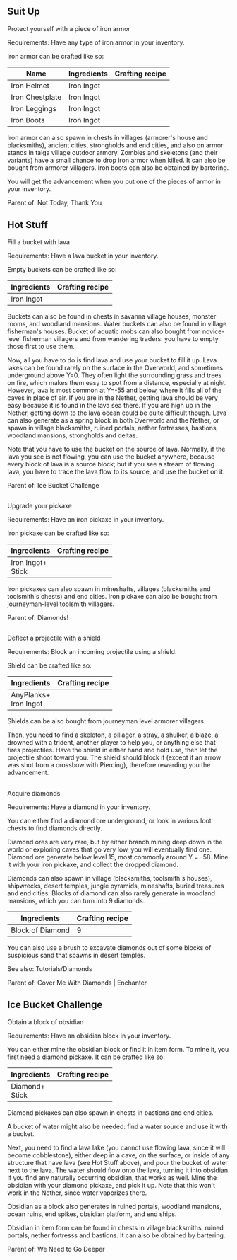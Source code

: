 ## Suit Up
Protect yourself with a piece of iron armor

Requirements: Have any type of iron armor in your inventory.

Iron armor can be crafted like so:

| Name            | Ingredients | Crafting recipe |
|-----------------|-------------|-----------------|
| Iron Helmet     | Iron Ingot  |                 |
| Iron Chestplate | Iron Ingot  |                 |
| Iron Leggings   | Iron Ingot  |                 |
| Iron Boots      | Iron Ingot  |                 |

Iron armor can also spawn in chests in villages (armorer's house and blacksmiths), ancient cities, strongholds and end cities, and also on armor stands in taiga village outdoor armory. Zombies and skeletons (and their variants) have a small chance to drop iron armor when killed. It can also be bought from armorer villagers. Iron boots can also be obtained by bartering.

You will get the advancement when you put one of the pieces of armor in your inventory.

Parent of: Not Today, Thank You

## Hot Stuff
Fill a bucket with lava

Requirements: Have a lava bucket in your inventory.

Empty buckets can be crafted like so:

| Ingredients | Crafting recipe |
|-------------|-----------------|
| Iron Ingot  |                 |

Buckets can also be found in chests in savanna village houses, monster rooms, and woodland mansions. Water buckets can also be found in village fisherman's houses. Bucket of aquatic mobs can also bought from novice-level fisherman villagers and from wandering traders: you have to empty those first to use them.

Now, all you have to do is find lava and use your bucket to fill it up. Lava lakes can be found rarely on the surface in the Overworld, and sometimes underground above Y=0. They often light the surrounding grass and trees on fire, which makes them easy to spot from a distance, especially at night. However, lava is most common at Y=-55 and below, where it fills all of the caves in place of air. If you are in the Nether, getting lava should be very easy because it is found in the lava sea there. If you are high up in the Nether, getting down to the lava ocean could be quite difficult though. Lava can also generate as a spring block in both Overworld and the Nether, or spawn in village blacksmiths, ruined portals, nether fortresses, bastions, woodland mansions, strongholds and deltas.

Note that you have to use the bucket on the source of lava. Normally, if the lava you see is not flowing, you can use the bucket anywhere, because every block of lava is a source block; but if you see a stream of flowing lava, you have to trace the lava flow to its source, and use the bucket on it.

Parent of: Ice Bucket Challenge

## 
Upgrade your pickaxe

Requirements: Have an iron pickaxe in your inventory.

Iron pickaxe can be crafted like so:

| Ingredients           | Crafting recipe |
|-----------------------|-----------------|
| Iron Ingot+<br/>Stick |                 |

Iron pickaxes can also spawn in mineshafts, villages (blacksmiths and toolsmith's chests) and end cities. Iron pickaxe can also be bought from journeyman-level toolsmith villagers.

Parent of: Diamonds!

## 
Deflect a projectile with a shield

Requirements: Block an incoming projectile using a shield.

Shield can be crafted like so:

| Ingredients               | Crafting recipe |
|---------------------------|-----------------|
| AnyPlanks+<br/>Iron Ingot |                 |

Shields can be also bought from journeyman level armorer villagers. 

Then, you need to find a skeleton, a pillager, a stray, a shulker, a blaze, a drowned with a trident, another player to help you, or anything else that fires projectiles. Have the shield in either hand and hold use, then let the projectile shoot toward you. The shield should block it (except if an arrow was shot from a crossbow with Piercing), therefore rewarding you the advancement.

## 
Acquire diamonds

Requirements: Have a diamond in your inventory.

You can either find a diamond ore underground, or look in various loot chests to find diamonds directly. 

Diamond ores are very rare, but by either branch mining deep down in the world or exploring caves that go very low, you will eventually find one. Diamond ore generate below level 15, most commonly around Y = -58. Mine it with your iron pickaxe, and collect the dropped diamond.

Diamonds can also spawn in village (blacksmiths, toolsmith's houses), shipwrecks, desert temples, jungle pyramids, mineshafts, buried treasures and end cities. Blocks of diamond can also rarely generate in woodland mansions, which you can turn into 9 diamonds.

| Ingredients      | Crafting recipe |
|------------------|-----------------|
| Block of Diamond | 9               |

You can also use a brush to excavate diamonds out of some blocks of suspicious sand that spawns in desert temples.

See also: Tutorials/Diamonds

Parent of: Cover Me With Diamonds | Enchanter

## Ice Bucket Challenge
Obtain a block of obsidian

Requirements: Have an obsidian block in your inventory.

You can either mine the obsidian block or find it in item form. To mine it, you first need a diamond pickaxe. It can be crafted like so:

| Ingredients        | Crafting recipe |
|--------------------|-----------------|
| Diamond+<br/>Stick |                 |

Diamond pickaxes can also spawn in chests in bastions and end cities.

A bucket of water might also be needed: find a water source and use it with a bucket.

Next, you need to find a lava lake (you cannot use flowing lava, since it will become cobblestone), either deep in a cave, on the surface, or inside of any structure that have lava (see Hot Stuff above), and pour the bucket of water next to the lava. The water should flow onto the lava, turning it into obsidian. If you find any naturally occurring obsidian, that works as well. Mine the obsidian with your diamond pickaxe, and pick it up. Note that this won't work in the Nether, since water vaporizes there.

Obsidian as a block also generates in ruined portals, woodland mansions, ocean ruins, end spikes, obsidian platform, and end ships.

Obsidian in item form can be found in chests in village blacksmiths, ruined portals, nether fortresss and bastions. It can also be obtained by bartering.

Parent of: We Need to Go Deeper

